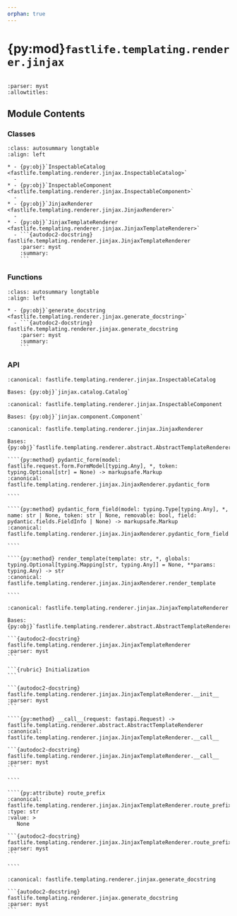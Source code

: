 ```yaml
---
orphan: true
---
```


# {py:mod}`fastlife.templating.renderer.jinjax`

```{py:module} fastlife.templating.renderer.jinjax
```

```{autodoc2-docstring} fastlife.templating.renderer.jinjax
:parser: myst
:allowtitles:
```

## Module Contents

### Classes

````{list-table}
:class: autosummary longtable
:align: left

* - {py:obj}`InspectableCatalog <fastlife.templating.renderer.jinjax.InspectableCatalog>`
  -
* - {py:obj}`InspectableComponent <fastlife.templating.renderer.jinjax.InspectableComponent>`
  -
* - {py:obj}`JinjaxRenderer <fastlife.templating.renderer.jinjax.JinjaxRenderer>`
  -
* - {py:obj}`JinjaxTemplateRenderer <fastlife.templating.renderer.jinjax.JinjaxTemplateRenderer>`
  - ```{autodoc2-docstring} fastlife.templating.renderer.jinjax.JinjaxTemplateRenderer
    :parser: myst
    :summary:
    ```
````

### Functions

````{list-table}
:class: autosummary longtable
:align: left

* - {py:obj}`generate_docstring <fastlife.templating.renderer.jinjax.generate_docstring>`
  - ```{autodoc2-docstring} fastlife.templating.renderer.jinjax.generate_docstring
    :parser: myst
    :summary:
    ```
````

### API

```{py:class} InspectableCatalog(*, globals: dict[str, t.Any] | None = None, filters: dict[str, t.Any] | None = None, tests: dict[str, t.Any] | None = None, extensions: list | None = None, jinja_env: jinja2.Environment | None = None, root_url: str = DEFAULT_URL_ROOT, file_ext: str | tuple[str, ...] = DEFAULT_EXTENSION, use_cache: bool = True, auto_reload: bool = True, fingerprint: bool = False)
:canonical: fastlife.templating.renderer.jinjax.InspectableCatalog

Bases: {py:obj}`jinjax.catalog.Catalog`

```

```{py:class} InspectableComponent(*, name: str, prefix: str = '', url_prefix: str = '', source: str = '', mtime: float = 0, tmpl: Template | None = None, path: Path | None = None)
:canonical: fastlife.templating.renderer.jinjax.InspectableComponent

Bases: {py:obj}`jinjax.component.Component`

```

`````{py:class} JinjaxRenderer(catalog: fastlife.templating.renderer.jinjax.InspectableCatalog, request: fastapi.Request, csrf_token_name: str, form_data_model_prefix: str, route_prefix: str)
:canonical: fastlife.templating.renderer.jinjax.JinjaxRenderer

Bases: {py:obj}`fastlife.templating.renderer.abstract.AbstractTemplateRenderer`

````{py:method} pydantic_form(model: fastlife.request.form.FormModel[typing.Any], *, token: typing.Optional[str] = None) -> markupsafe.Markup
:canonical: fastlife.templating.renderer.jinjax.JinjaxRenderer.pydantic_form

````

````{py:method} pydantic_form_field(model: typing.Type[typing.Any], *, name: str | None, token: str | None, removable: bool, field: pydantic.fields.FieldInfo | None) -> markupsafe.Markup
:canonical: fastlife.templating.renderer.jinjax.JinjaxRenderer.pydantic_form_field

````

````{py:method} render_template(template: str, *, globals: typing.Optional[typing.Mapping[str, typing.Any]] = None, **params: typing.Any) -> str
:canonical: fastlife.templating.renderer.jinjax.JinjaxRenderer.render_template

````

`````

`````{py:class} JinjaxTemplateRenderer(settings: fastlife.config.settings.Settings)
:canonical: fastlife.templating.renderer.jinjax.JinjaxTemplateRenderer

Bases: {py:obj}`fastlife.templating.renderer.abstract.AbstractTemplateRendererFactory`

```{autodoc2-docstring} fastlife.templating.renderer.jinjax.JinjaxTemplateRenderer
:parser: myst
```

```{rubric} Initialization
```

```{autodoc2-docstring} fastlife.templating.renderer.jinjax.JinjaxTemplateRenderer.__init__
:parser: myst
```

````{py:method} __call__(request: fastapi.Request) -> fastlife.templating.renderer.abstract.AbstractTemplateRenderer
:canonical: fastlife.templating.renderer.jinjax.JinjaxTemplateRenderer.__call__

```{autodoc2-docstring} fastlife.templating.renderer.jinjax.JinjaxTemplateRenderer.__call__
:parser: myst
```

````

````{py:attribute} route_prefix
:canonical: fastlife.templating.renderer.jinjax.JinjaxTemplateRenderer.route_prefix
:type: str
:value: >
   None

```{autodoc2-docstring} fastlife.templating.renderer.jinjax.JinjaxTemplateRenderer.route_prefix
:parser: myst
```

````

`````

````{py:function} generate_docstring(func_def: ast.FunctionDef, component_name: str, add_content: bool) -> str
:canonical: fastlife.templating.renderer.jinjax.generate_docstring

```{autodoc2-docstring} fastlife.templating.renderer.jinjax.generate_docstring
:parser: myst
```
````
